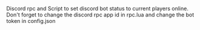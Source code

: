 Discord rpc and Script to set discord bot status to current players online.
Don't forget to change the discord rpc app id in rpc.lua and change the bot token in config.json

